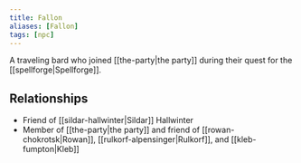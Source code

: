 ```yaml
---
title: Fallon
aliases: [Fallon]
tags: [npc]
---
```

A traveling bard who joined [[the-party|the party]] during their quest for the [[spellforge|Spellforge]]. 

## Relationships
- Friend of [[sildar-hallwinter|Sildar]] Hallwinter
- Member of [[the-party|the party]] and friend of [[rowan-chokrotsk|Rowan]], [[rulkorf-alpensinger|Rulkorf]], and [[kleb-fumpton|Kleb]]